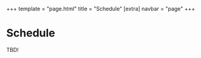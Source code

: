 +++
template = "page.html"
title = "Schedule"
[extra]
navbar = "page"
+++

# Schedule

<style>
.schedule table { display: inline; }

.schedule td, th {
    border: 1px solid black; 
    padding: 1rem;
}

.schedule td:nth-child(1), td:nth-child(2) {
    white-space: nowrap;
}
</style>

<div class="schedule">

<!-- ### Friday (January 21, 2022)
| Time     | Event   | Description |
|----------|---------|---------------------|
| 6:00 PM | Find A Team | Looking for a team or need an extra member or two? This is the event for you! Finding a team for an online hackathon can be challenging, that’s why we’re hosting a Find-A-Team event on Friday, January 21st at 6:00PM. Come to the MinneHack Discord Server and join the #find-team channel. MinneHack staff will work with you to find group members to help you have the best hackathon experience possible! |

### Saturday (January 22, 2022)
| Time     | Event   | Description |
|----------|---------|---------------------|
| 12:00 PM | Check-in starts | Show up to the venue-- come to the Great Hall. |
| 2:00  PM | Opening Ceremony | The prompt will be announced at this time. |
| 5:00  PM | Powerpoint Karaoke | Make a powerpoint, and have an unsuspecting stranger present it! |
| 6:00  PM | Dinner | Enjoy some free pizza! |
| 7:00  PM | CTF starts | We'll be having a mini-CTF throughout the event (with prizes). |
| 8:00  PM | Smash Tournament | Play (and win at) Super Smash Brothers for a prize! |
| 9:00  PM | Powerpoint Karaoke Presentation Due | Submit your presentations to us! |
| 10:00 PM | Powerpoint Karaoke Presentations | Presentations now! |

### Sunday (January 23, 2022)
| Time      | Event   | Description |
|-----------|---------|---------------------|
| 12:00  AM | Obscure PL competition | Code golf with a twist! |
| 2:00 AM | Sleep area opens. | We'll be providing separate sleeping areas for all attendees. |
| 8:30 AM | Breakfast | More free food! |
| 12:30 PM | Lunch | Even more free food. |
| 2:00 PM | Hacking ends | Pencils down for everyone. |
| 2:15 PM | Start of judging | Our (very kind) judges will evaluate your (excellent) submissions. :) |
| 4:30 PM | End of judging | We've decided the winners! |
| 5:00 PM | Closing ceremony | A final presentation from us. | -->
</div>
TBD!